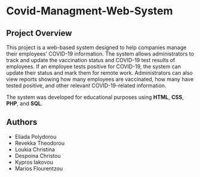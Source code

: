 # Covid-Managment-Web-System


## Project Overview

This project is a web-based system designed to help companies manage their employees' COVID-19 information. The system allows administrators to track and update the vaccination status and COVID-19 test results of employees. If an employee tests positive for COVID-19, the system can update their status and mark them for remote work. Administrators can also view reports showing how many employees are vaccinated, how many have tested positive, and other relevant COVID-19-related information.

The system was developed for educational purposes using **HTML**, **CSS**, **PHP**, and **SQL**.

## Authors
- Eliada Polydorou
- Revekka Theodorou
- Loukia Christina
- Despoina Christou
- Kypros Iakovou
- Marios Flourentzou
